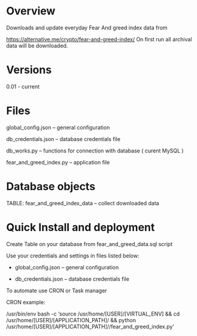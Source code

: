 # Overview
Downloads and update everyday Fear And greed index data from

https://alternative.me/crypto/fear-and-greed-index/
On first run all archival data will be downloaded.

# Versions

0.01 - current

# Files
global_config.json – general configuration

db_credentials.json – database credentials file

db_works.py – functions for connection with database ( curent MySQL )

fear_and_greed_index.py – application file

# Database objects
TABLE: fear_and_greed_index_data – collect downloaded data

# Quick Install and deployment

Create Table on your database from fear_and_greed_data.sql script

Use your credentials and settings in files listed below:

- global_config.json – general configuration

- db_credentials.json – database credentials file

To automate use CRON or Task manager

CRON example:

/usr/bin/env bash -c ‘source /usr/home/[USER]/[VIRTUAL_ENV] && cd /usr/home/[USER]/[APPLICATION_PATH]/ && python /usr/home/[USER]/[APPLICATION_PATH]//fear_and_greed_index.py’